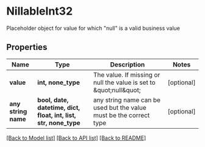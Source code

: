 # NillableInt32

Placeholder object for value for which \"null\" is a valid business value

## Properties
Name | Type | Description | Notes
------------ | ------------- | ------------- | -------------
**value** | **int, none_type** | The value. If missing or null the value is set to \&quot;null\&quot; | [optional] 
**any string name** | **bool, date, datetime, dict, float, int, list, str, none_type** | any string name can be used but the value must be the correct type | [optional]

[[Back to Model list]](../README.md#documentation-for-models) [[Back to API list]](../README.md#documentation-for-api-endpoints) [[Back to README]](../README.md)


